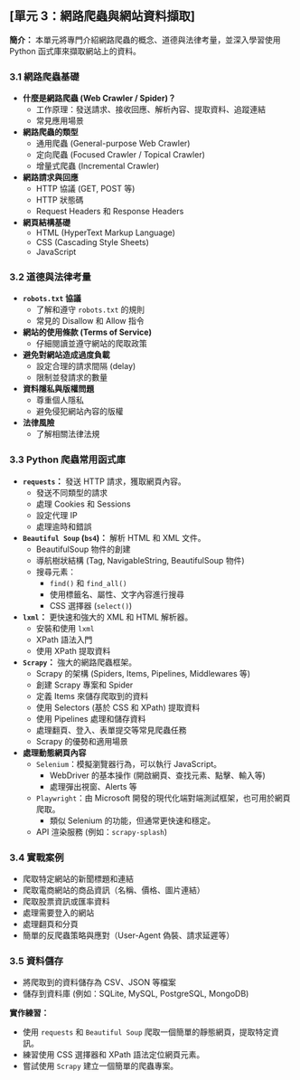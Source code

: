 ## [單元 3：網路爬蟲與網站資料擷取]

**簡介：** 本單元將專門介紹網路爬蟲的概念、道德與法律考量，並深入學習使用 Python 函式庫來擷取網站上的資料。

### 3.1 網路爬蟲基礎

  * **什麼是網路爬蟲 (Web Crawler / Spider)？**
      * 工作原理：發送請求、接收回應、解析內容、提取資料、追蹤連結
      * 常見應用場景
  * **網路爬蟲的類型**
      * 通用爬蟲 (General-purpose Web Crawler)
      * 定向爬蟲 (Focused Crawler / Topical Crawler)
      * 增量式爬蟲 (Incremental Crawler)
  * **網路請求與回應**
      * HTTP 協議 (GET, POST 等)
      * HTTP 狀態碼
      * Request Headers 和 Response Headers
  * **網頁結構基礎**
      * HTML (HyperText Markup Language)
      * CSS (Cascading Style Sheets)
      * JavaScript

### 3.2 道德與法律考量

  * **`robots.txt` 協議**
      * 了解和遵守 `robots.txt` 的規則
      * 常見的 Disallow 和 Allow 指令
  * **網站的使用條款 (Terms of Service)**
      * 仔細閱讀並遵守網站的爬取政策
  * **避免對網站造成過度負載**
      * 設定合理的請求間隔 (delay)
      * 限制並發請求的數量
  * **資料隱私與版權問題**
      * 尊重個人隱私
      * 避免侵犯網站內容的版權
  * **法律風險**
      * 了解相關法律法規

### 3.3 Python 爬蟲常用函式庫

  * **`requests`：** 發送 HTTP 請求，獲取網頁內容。
      * 發送不同類型的請求
      * 處理 Cookies 和 Sessions
      * 設定代理 IP
      * 處理逾時和錯誤
  * **`Beautiful Soup` (`bs4`)：** 解析 HTML 和 XML 文件。
      * BeautifulSoup 物件的創建
      * 導航樹狀結構 (Tag, NavigableString, BeautifulSoup 物件)
      * 搜尋元素：
          * `find()` 和 `find_all()`
          * 使用標籤名、屬性、文字內容進行搜尋
          * CSS 選擇器 (`select()`)
  * **`lxml`：** 更快速和強大的 XML 和 HTML 解析器。
      * 安裝和使用 `lxml`
      * XPath 語法入門
      * 使用 XPath 提取資料
  * **`Scrapy`：** 強大的網路爬蟲框架。
      * Scrapy 的架構 (Spiders, Items, Pipelines, Middlewares 等)
      * 創建 Scrapy 專案和 Spider
      * 定義 Items 來儲存爬取到的資料
      * 使用 Selectors (基於 CSS 和 XPath) 提取資料
      * 使用 Pipelines 處理和儲存資料
      * 處理翻頁、登入、表單提交等常見爬蟲任務
      * Scrapy 的優勢和適用場景
  * **處理動態網頁內容**
      * `Selenium`：模擬瀏覽器行為，可以執行 JavaScript。
          * WebDriver 的基本操作 (開啟網頁、查找元素、點擊、輸入等)
          * 處理彈出視窗、Alerts 等
      * `Playwright`：由 Microsoft 開發的現代化端對端測試框架，也可用於網頁爬取。
          * 類似 Selenium 的功能，但通常更快速和穩定。
      * API 渲染服務 (例如：`scrapy-splash`)

### 3.4 實戰案例

  * 爬取特定網站的新聞標題和連結
  * 爬取電商網站的商品資訊（名稱、價格、圖片連結）
  * 爬取股票資訊或匯率資料
  * 處理需要登入的網站
  * 處理翻頁和分頁
  * 簡單的反爬蟲策略與應對（User-Agent 偽裝、請求延遲等）

### 3.5 資料儲存

  * 將爬取到的資料儲存為 CSV、JSON 等檔案
  * 儲存到資料庫 (例如：SQLite, MySQL, PostgreSQL, MongoDB)

**實作練習：**

  * 使用 `requests` 和 `Beautiful Soup` 爬取一個簡單的靜態網頁，提取特定資訊。
  * 練習使用 CSS 選擇器和 XPath 語法定位網頁元素。
  * 嘗試使用 `Scrapy` 建立一個簡單的爬蟲專案。
